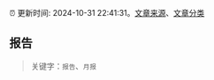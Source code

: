:alarm_clock: 更新时间: 2024-10-31 22:41:31。[文章来源](/README.md)、[文章分类](/TAGS.md)

## 报告


> 关键字：`报告`、`月报`



